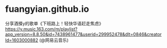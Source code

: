 # fuangyian.github.io

分享酒搽y的歌单《下班路上！轻快华语赶走焦虑》https://y.music.163.com/m/playlist?app_version=8.8.50&id=7438961477&userid=299952478&dlt=0846&creatorId=1603000882 (@网易云音乐)
